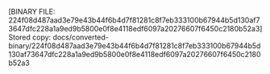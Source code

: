 [BINARY FILE: 224f08d487aad3e79e43b44f6b4d7f81281c8f7eb333100b67944b5d130af73647dfc228a1a9ed9b5800e0f8e4118edf6097a20276607f6450c2180b52a3]
Stored copy: docs/converted-binary/224f08d487aad3e79e43b44f6b4d7f81281c8f7eb333100b67944b5d130af73647dfc228a1a9ed9b5800e0f8e4118edf6097a20276607f6450c2180b52a3
